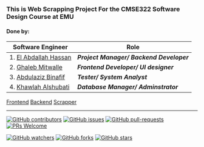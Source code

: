 ### This is Web Scrapping Project For the CMSE322 Software Design Course at EMU
#### Done by: 
|Software Engineer | Role|
|---|---|
| 1. [El Abdallah Hassan](https://github.com/hsnkh12)   | ***Project Manager/ Backend Developer*** |
| 2.  [Ghaleb Mitwalle](https://github.com/iricho)     |    ***Frontend Developer/ UI designer*** |
| 3. [Abdulaziz Binafif](https://github.com/Aziz9111)    |    ***Tester/ System Analyst***          |
| 4.  [Khawlah Alshubati](https://github.com/alshubati99)|  ***Database Manager/ Adminstrator***    |

[Frontend](https://github.com/hsnkh12/cmse322-frontend)
[Backend](https://github.com/hsnkh12/cmse322-backend)
[Scrapper](https://github.com/hsnkh12/doctors-scraper-app)



***
<!-- [![GitHub license](https://img.shields.io/github/license/alshubati99/Become-a-Programmer.svg?color=blue)](https://github.com/alshubati99/Become-a-Programmer/master/LICENSE) -->
[![GitHub contributors](https://img.shields.io/github/contributors/alshubati99/Become-a-Programmer.svg?color=blue)](https://GitHub.com/alshubati99/WebScraping_CMSE322Project/contributors/)
[![GitHub issues](https://img.shields.io/github/issues/alshubati99/WebScraping_CMSE322Project.svg?color=blue)](https://GitHub.com/alshubati99/WebScraping_CMSE322Project/issues/)
[![GitHub pull-requests](https://img.shields.io/github/issues-pr/alshubati99/WebScraping_CMSE322Project.svg?color=blue)](https://GitHub.com/alshubati99/WebScraping_CMSE322Project/pull/)
[![PRs Welcome](https://img.shields.io/badge/PRs-welcome-brightgreen.svg?style=flat&color=blue)](http://makeapullrequest.com)

[![GitHub watchers](https://img.shields.io/github/watchers/alshubati99/WebScraping_CMSE322Project.svg?style=social&label=Watch&maxAge=2592000&color=blue)](https://GitHub.com/alshubati99/WebScraping_CMSE322Project/watchers/)
[![GitHub forks](https://img.shields.io/github/forks/alshubati99/Become-a-Programmer.svg?style=social&label=Fork&maxAge=2592000&color=blue)](https://GitHub.com/alshubati99/WebScraping_CMSE322Project/network/)
[![GitHub stars](https://img.shields.io/github/stars/alshubati99/WebScraping_CMSE322Project.svg?style=social&label=Star&maxAge=2592000&color=blue)](https://GitHub.com/alshubati99/WebScraping_CMSE322Project/stargazers/)
